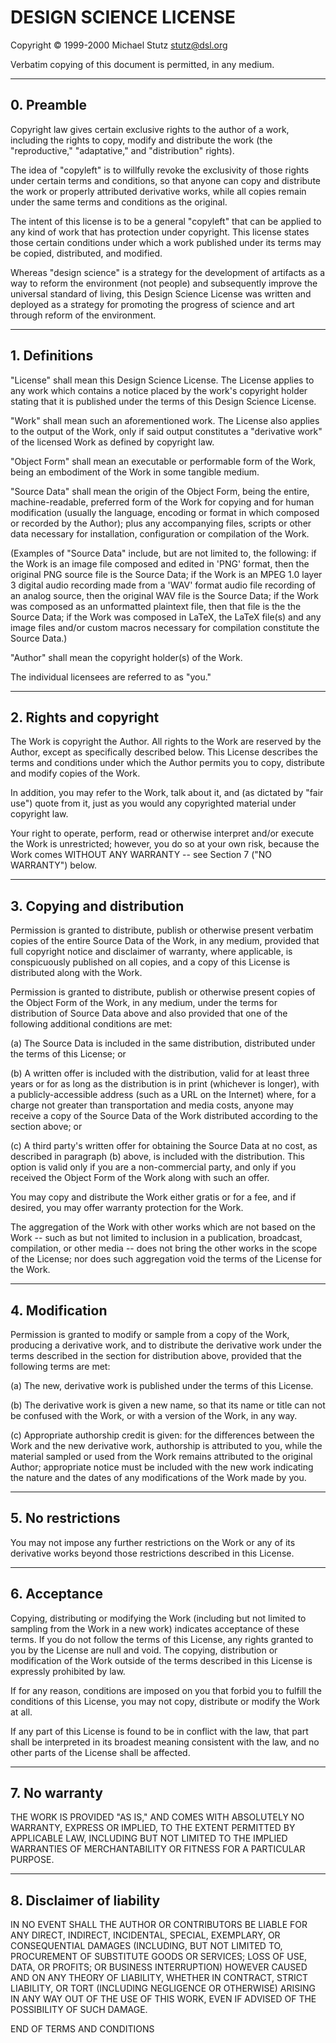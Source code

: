 DESIGN SCIENCE LICENSE
======================

Copyright © 1999-2000 Michael Stutz stutz@dsl.org

Verbatim copying of this document is permitted, in any medium.

* * *

0\. Preamble
------------

Copyright law gives certain exclusive rights to the author of a work, including the rights to copy, modify and distribute the work (the "reproductive," "adaptative," and "distribution" rights).

The idea of "copyleft" is to willfully revoke the exclusivity of those rights under certain terms and conditions, so that anyone can copy and distribute the work or properly attributed derivative works, while all copies remain under the same terms and conditions as the original.

The intent of this license is to be a general "copyleft" that can be applied to any kind of work that has protection under copyright. This license states those certain conditions under which a work published under its terms may be copied, distributed, and modified.

Whereas "design science" is a strategy for the development of artifacts as a way to reform the environment (not people) and subsequently improve the universal standard of living, this Design Science License was written and deployed as a strategy for promoting the progress of science and art through reform of the environment.

* * *

1\. Definitions
---------------

"License" shall mean this Design Science License. The License applies to any work which contains a notice placed by the work's copyright holder stating that it is published under the terms of this Design Science License.

"Work" shall mean such an aforementioned work. The License also applies to the output of the Work, only if said output constitutes a "derivative work" of the licensed Work as defined by copyright law.

"Object Form" shall mean an executable or performable form of the Work, being an embodiment of the Work in some tangible medium.

"Source Data" shall mean the origin of the Object Form, being the entire, machine-readable, preferred form of the Work for copying and for human modification (usually the language, encoding or format in which composed or recorded by the Author); plus any accompanying files, scripts or other data necessary for installation, configuration or compilation of the Work.

(Examples of "Source Data" include, but are not limited to, the following: if the Work is an image file composed and edited in 'PNG' format, then the original PNG source file is the Source Data; if the Work is an MPEG 1.0 layer 3 digital audio recording made from a 'WAV' format audio file recording of an analog source, then the original WAV file is the Source Data; if the Work was composed as an unformatted plaintext file, then that file is the the Source Data; if the Work was composed in LaTeX, the LaTeX file(s) and any image files and/or custom macros necessary for compilation constitute the Source Data.)

"Author" shall mean the copyright holder(s) of the Work.

The individual licensees are referred to as "you."

* * *

2\. Rights and copyright
------------------------

The Work is copyright the Author. All rights to the Work are reserved by the Author, except as specifically described below. This License describes the terms and conditions under which the Author permits you to copy, distribute and modify copies of the Work.

In addition, you may refer to the Work, talk about it, and (as dictated by "fair use") quote from it, just as you would any copyrighted material under copyright law.

Your right to operate, perform, read or otherwise interpret and/or execute the Work is unrestricted; however, you do so at your own risk, because the Work comes WITHOUT ANY WARRANTY -- see Section 7 ("NO WARRANTY") below.

* * *

3\. Copying and distribution
----------------------------

Permission is granted to distribute, publish or otherwise present verbatim copies of the entire Source Data of the Work, in any medium, provided that full copyright notice and disclaimer of warranty, where applicable, is conspicuously published on all copies, and a copy of this License is distributed along with the Work.

Permission is granted to distribute, publish or otherwise present copies of the Object Form of the Work, in any medium, under the terms for distribution of Source Data above and also provided that one of the following additional conditions are met:

(a) The Source Data is included in the same distribution, distributed under the terms of this License; or

(b) A written offer is included with the distribution, valid for at least three years or for as long as the distribution is in print (whichever is longer), with a publicly-accessible address (such as a URL on the Internet) where, for a charge not greater than transportation and media costs, anyone may receive a copy of the Source Data of the Work distributed according to the section above; or

(c) A third party's written offer for obtaining the Source Data at no cost, as described in paragraph (b) above, is included with the distribution. This option is valid only if you are a non-commercial party, and only if you received the Object Form of the Work along with such an offer.

You may copy and distribute the Work either gratis or for a fee, and if desired, you may offer warranty protection for the Work.

The aggregation of the Work with other works which are not based on the Work -- such as but not limited to inclusion in a publication, broadcast, compilation, or other media -- does not bring the other works in the scope of the License; nor does such aggregation void the terms of the License for the Work.

* * *

4\. Modification
----------------

Permission is granted to modify or sample from a copy of the Work, producing a derivative work, and to distribute the derivative work under the terms described in the section for distribution above, provided that the following terms are met:

(a) The new, derivative work is published under the terms of this License.

(b) The derivative work is given a new name, so that its name or title can not be confused with the Work, or with a version of the Work, in any way.

(c) Appropriate authorship credit is given: for the differences between the Work and the new derivative work, authorship is attributed to you, while the material sampled or used from the Work remains attributed to the original Author; appropriate notice must be included with the new work indicating the nature and the dates of any modifications of the Work made by you.

* * *

5\. No restrictions
-------------------

You may not impose any further restrictions on the Work or any of its derivative works beyond those restrictions described in this License.

* * *

6\. Acceptance
--------------

Copying, distributing or modifying the Work (including but not limited to sampling from the Work in a new work) indicates acceptance of these terms. If you do not follow the terms of this License, any rights granted to you by the License are null and void. The copying, distribution or modification of the Work outside of the terms described in this License is expressly prohibited by law.

If for any reason, conditions are imposed on you that forbid you to fulfill the conditions of this License, you may not copy, distribute or modify the Work at all.

If any part of this License is found to be in conflict with the law, that part shall be interpreted in its broadest meaning consistent with the law, and no other parts of the License shall be affected.

* * *

7\. No warranty
---------------

THE WORK IS PROVIDED "AS IS," AND COMES WITH ABSOLUTELY NO WARRANTY, EXPRESS OR IMPLIED, TO THE EXTENT PERMITTED BY APPLICABLE LAW, INCLUDING BUT NOT LIMITED TO THE IMPLIED WARRANTIES OF MERCHANTABILITY OR FITNESS FOR A PARTICULAR PURPOSE.

* * *

8\. Disclaimer of liability
---------------------------

IN NO EVENT SHALL THE AUTHOR OR CONTRIBUTORS BE LIABLE FOR ANY DIRECT, INDIRECT, INCIDENTAL, SPECIAL, EXEMPLARY, OR CONSEQUENTIAL DAMAGES (INCLUDING, BUT NOT LIMITED TO, PROCUREMENT OF SUBSTITUTE GOODS OR SERVICES; LOSS OF USE, DATA, OR PROFITS; OR BUSINESS INTERRUPTION) HOWEVER CAUSED AND ON ANY THEORY OF LIABILITY, WHETHER IN CONTRACT, STRICT LIABILITY, OR TORT (INCLUDING NEGLIGENCE OR OTHERWISE) ARISING IN ANY WAY OUT OF THE USE OF THIS WORK, EVEN IF ADVISED OF THE POSSIBILITY OF SUCH DAMAGE.

  
  

END OF TERMS AND CONDITIONS

  
  


